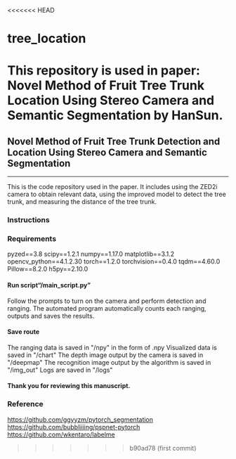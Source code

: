 <<<<<<< HEAD
# tree_location
This repository is used in paper: Novel Method of Fruit Tree Trunk Location Using Stereo Camera and Semantic Segmentation by HanSun.
=======
## Novel Method of Fruit Tree Trunk Detection and Location Using Stereo Camera and Semantic Segmentation
---
This is the code repository used in the paper. It includes using the ZED2i camera to obtain relevant data, using the improved model to detect the tree trunk, and measuring the distance of the tree trunk.

### Instructions

### Requirements
pyzed==3.8
scipy==1.2.1
numpy==1.17.0
matplotlib==3.1.2
opencv_python==4.1.2.30
torch==1.2.0
torchvision==0.4.0
tqdm==4.60.0
Pillow==8.2.0
h5py==2.10.0

#### Run script“/main_script.py”
Follow the prompts to turn on the camera and perform detection and ranging. The automated program automatically counts each ranging, outputs and saves the results.

#### Save route
The ranging data is saved in "/npy" in the form of .npy
Visualized data is saved in "/chart"
The depth image output by the camera is saved in "/deepmap"
The recognition image output by the algorithm is saved in "/img_out"
Logs are saved in "/logs"

#### Thank you for reviewing this manuscript.

### Reference
https://github.com/ggyyzm/pytorch_segmentation
https://github.com/bubbliiiing/pspnet-pytorch
https://github.com/wkentaro/labelme

>>>>>>> b90ad78 (first commit)

